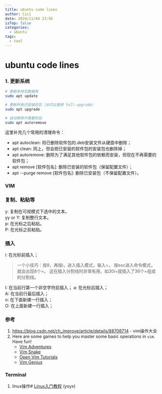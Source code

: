 ```yaml
---
title: ubuntu code lines
author: Cici
date: 2024/11/04 23:56
isTop: false
categories:
  - ubuntu
tags:
  - tool
---
```


# ubuntu code lines

### 1. 更新系统

```bash
# 更新本地包数据库
sudo apt update

# 更新所有已安装的包（也可以使用 full-upgrade）
sudo apt upgrade

# 自动移除不需要的包
sudo apt autoremove
```

这里补充几个常用的清理命令：

-   apt autoclean: 将已删除软件包的.deb安装文件从硬盘中删除；
-   apt clean: 同上，但会把已安装的软件包的安装包也删除掉；
-   apt autoremove: 删除为了满足其他软件包的依赖而安装，但现在不再需要的软件包；
-   apt remove [软件包名]: 删除已安装的软件包（保留配置文件）；
-   apt --purge remove [软件包名]: 删除已安装包（不保留配置文件）。


### VIM
### 复制、粘贴等

y: 复制在可视模式下选中的文本。  
yy or Y: 复制整行文本。   
p: 在光标之后粘贴。  
P: 在光标之前粘贴。

### 插入
i: 在光标前插入；
>一个小技巧：按8，再按i，进入插入模式，输入=， 按esc进入命令模式，就会出现8个=。 这在插入分割线时非常有用，如30i+就插入了36个+组成的分割线。  

I: 在当前行第一个非空字符前插入；
a: 在光标后插入；  
A: 在当前行最后插入；  
o: 在下面新建一行插入；  
O: 在上面新建一行插入；

### 参考
1. https://blog.csdn.net/ch_improve/article/details/88706714  - vim操作大全
2. Here are some games to help you master some basic operations in `vim`. Have fun!
	- [Vim Adventures](http://vim-adventures.com)
	- [Vim Snake](http://www.vimsnake.com)
	- [Open Vim Tutorials](http://www.openvim.com/tutorial.html)
	- [Vim Genius](http://www.vimgenius.com)
### Terminal
1. linux操作# [Linux入门教程](https://ysyx.oscc.cc/docs/ics-pa/linux.html#linux入门教程) (ysyx)